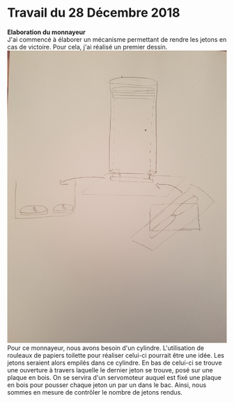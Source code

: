 # Travail du 28 Décembre 2018
<strong> Elaboration du monnayeur </strong> <br/>
J'ai commencé à élaborer un mécanisme permettant de rendre les jetons en cas de victoire. Pour cela, j'ai réalisé un premier dessin.
![alt text](https://github.com/JessicaJulien/projet/blob/master/Documentation/DessinMonnayeur.jpg)
Pour ce monnayeur, nous avons besoin d'un cylindre. L'utilisation de rouleaux de papiers toilette pour réaliser celui-ci pourrait être une idée.
Les jetons seraient alors empilés dans ce cylindre. En bas de celui-ci se trouve une ouverture à travers laquelle le dernier jeton se trouve, posé sur une plaque en bois.
On se servira d'un servomoteur auquel est fixé une plaque en bois pour pousser chaque jeton un par un dans le bac. Ainsi, nous sommes en mesure de contrôler le nombre de jetons rendus.
